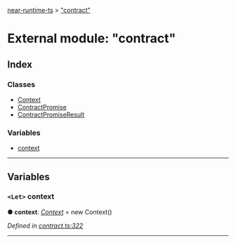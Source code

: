 [near-runtime-ts](../README.md) > ["contract"](../modules/_contract_.md)

# External module: "contract"

## Index

### Classes

* [Context](../classes/_contract_.context.md)
* [ContractPromise](../classes/_contract_.contractpromise.md)
* [ContractPromiseResult](../classes/_contract_.contractpromiseresult.md)

### Variables

* [context](_contract_.md#context-1)

---

## Variables

<a id="context-1"></a>

### `<Let>` context

**● context**: *[Context](../classes/_contract_.context.md)* =  new Context()

*Defined in [contract.ts:322](https://github.com/nearprotocol/near-runtime-ts/blob/4babdd3/assembly/contract.ts#L322)*

___

